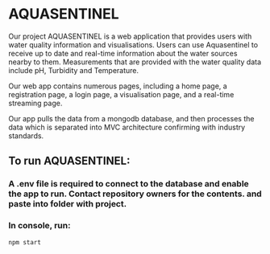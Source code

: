 # AQUASENTINEL

Our project AQUASENTINEL is a web application that provides users with water quality information and visualisations. Users can use Aquasentinel to receive up to date and real-time information about the water sources nearby to them. Measurements that are provided with the water quality data include pH, Turbidity and Temperature.

Our web app contains numerous pages, including a home page, a registration page, a login page, a visualisation page, and a real-time streaming page.

Our app pulls the data from a mongodb database, and then processes the data which is separated into MVC architecture confirming with industry standards.

## To run AQUASENTINEL:

### A .env file is required to connect to the database and enable the app to run. Contact repository owners for the contents. and paste into folder with project.

### In console, run:
```
npm start
```
